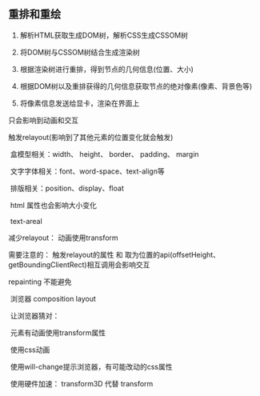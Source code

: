 ## 重排和重绘

1. 解析HTML获取生成DOM树，解析CSS生成CSSOM树

2. 将DOM树与CSSOM树结合生成渲染树

3. 根据渲染树进行重排，得到节点的几何信息(位置、大小)

4. 根据DOM树以及重排获得的几何信息获取节点的绝对像素(像素、背景色等)

5. 将像素信息发送给显卡，渲染在界面上

只会影响到动画和交互



触发relayout(影响到了其他元素的位置变化就会触发)

​	盒模型相关：width、 height、 border、 padding、 margin

​	文字字体相关：font、word-space、text-align等

​	排版相关：position、display、float

​	html 属性也会影响大小变化

​	text-areal

减少relayout： 动画使用transform

需要注意的： 触发relayout的属性 和 取为位置的api(offsetHeight、getBoundingClientRect)相互调用会影响交互



repainting 不能避免

​	浏览器 composition layout

​	让浏览器猜对： 

​		元素有动画使用transform属性

​		使用css动画

​		使用will-change提示浏览器，有可能改动的css属性

​	使用硬件加速： transform3D 代替 transform